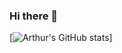 ### Hi there 👋
[![Arthur's GitHub stats](https://github-readme-stats.vercel.app/api?username=AverseABFun)]

